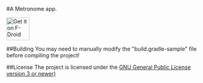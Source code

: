 #A Metronome app.

[<img src="https://f-droid.org/badge/get-it-on.png" alt="Get it on F-Droid" height="60">](https://f-droid.org/app/tk.radioactivemineral.metronome)

##Building
You may need to manually modify the "build.gradle-sample" file before compiling the project!

##License
The project is licensed under the [GNU General Public License version 3 or newer)](https://github.com/waelk10/Metronome/blob/master/LICENSE)  
